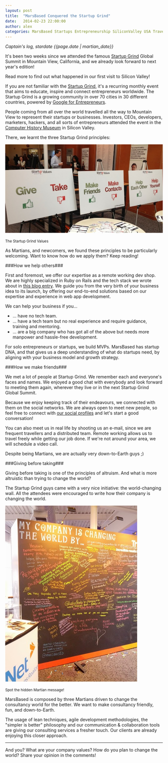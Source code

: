 ```yaml
---
layout: post
title:  "MarsBased Conquered the Startup Grind"
date:   2014-02-23 22:00:00
author: alex
categories: MarsBased Startups Entrepreneurship SiliconValley USA Travel RemoteWorking Remote DistributedTeams StartupGrind
---
```


*Captain's log, stardate {{page.date | martian_date}}*

It's been two weeks since we attended the famous <a href="http://startupgrind.com/2014" title="Startup Grind" target="_blank">Startup Grind</a> Global Summit in Mountain View, California, and we already look forward to next year's edition!

Read more to find out what happened in our first visit to Silicon Valley!

<!--more-->

If you are not familiar with the <a href="http://startupgrind.com/" title="Startup Grind" target="_blank">Startup Grind</a>, it's a recurring monthly event that aims to educate, inspire and connect entrepreneurs worldwide. The Startup Grind is a growing community in over 70 cities in 30 different countries, powered by <a href="http://www.google.com/entrepreneurs/" title="Google for Entrepreneurs" target="_blank">Google for Entrepreneurs</a>.

People coming from all over the world travelled all the way to Mountain View to represent their startups or businesses. Investors, CEOs, developers, marketers, hackers, and all sorts of entrepreneurs attended the event in the <a href="http://www.computerhistory.org/" title="Computer History Musem" target="_blank" rel="nofollow">Computer History Museum</a> in Silicon Valley.

There, we learnt the three Startup Grind principles:

<img src="/images/blog/post7a.jpg" alt="The Startup Grind Values" title="The Startup Grind Values" class="img-center img-rounded img-responsive" />
<p class="text-center img-footer"><small>The Startup Grind Values</small></p>

As Martians, and newcomers, we found these principles to be particularly welcoming. Want to know how do we apply them? Keep reading!

###How we help others###

First and foremost, we offer our expertise as a remote working dev shop. We are highly specialized in Ruby on Rails and the tech stack we wrote about in <a href="https://marsbased.com/blog/2014/02/01/how-we-make-the-right-app2/" title="Our last blog entry" target="_blank">this blog entry</a>. We guide you from the very birth of your business idea to its launch, by offering our end-to-end solutions based on our expertise and experience in web app development.

We can help your business if you...

* ... have no tech team.
* ... have a tech team but no real experience and require guidance, training and mentoring.
* ... are a big company who has got all of the above but needs more manpower and hassle-free development.

For solo entrepreneurs or startups, we build MVPs. MarsBased has startup DNA, and that gives us a deep understanding of what do startups need, by aligning with your business model and growth strategy.

###How we make friends###

We met a lot of people at Startup Grind. We remember each and everyone's faces and names. We enjoyed a good chat with everybody and look forward to meeting them again, wherever they live or in the next Startup Grind Global Summit.

Because we enjoy keeping track of their endeavours, we connected with them on the social networks. We are always open to meet new people, so feel free to connect with <a href="https://marsbased.com/contact" title="Our social profiles" target="_blank">our social profiles</a> and let's start a good conversation!

You can also meet us in real life by shooting us an e-mail, since we are frequent travellers and a distributed team. Remote working allows us to travel freely while getting our job done. If we're not around your area, we will schedule a video call.

Despite being Martians, we are actually very down-to-Earth guys ;)

###Giving before taking###

Giving before taking is one of the principles of altruism. And what is more altruistic than trying to change the world?

The Startup Grind guys came with a very nice initiative: the world-changing wall. All the attendees were encouraged to write how their company is changing the world.

<img src="/images/blog/post7b.jpg" alt="How did we change the world" title="How did we change the world" class="img-center img-rounded img-responsive" />

<p class="text-center img-footer"><small>Spot the hidden Martian message!</small></p>

MarsBased is composed by three Martians driven to change the consultancy world for the better. We want to make consultancy friendly, fun, and down-to-Earth.

The usage of lean techniques, agile development methodologies, the "simpler is better" philosophy and our communication & collaboration tools are giving our consulting services a fresher touch. Our clients are already enjoying this closer approach.

<hr/>

And you? What are your company values? How do you plan to change the world? Share your opinion in the comments!

